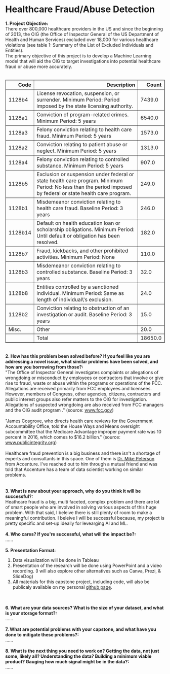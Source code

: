 <div class="cell text_cell rendered unselected" tabindex="2">
<div class="inner_cell">
<div class="text_cell_render rendered_html" tabindex="-1">
<h1>Healthcare Fraud/Abuse Detection</h1>
</div>
</div>
</div>
<div class="cell text_cell unselected rendered" tabindex="2">
<div class="prompt input_prompt"><strong>1. Project Objective:</strong></div>
<div class="prompt input_prompt">
There over 800,000 healthcare providers in the US and since the beginning of 2013, the OIG (the Office of Inspector General of the US Department of Health and Human Services) excluded over 18,000 for various healthcare violations (see table 1: Summary of the List of Excluded Individuals and Entities). 
<br />
The primary objective of this project is to develop a Machine Learning model that will aid the OIG to target investigations into potential healthcare fraud or abuse more accurately.&nbsp;</div>
<br />
<table border="1" class="dataframe">  <thead>    <tr style="text-align: right;">      <th>Code</th>      <th>Description</th>      <th>Count</th>    </tr>  </thead>  <tbody>    <tr>      <td>1128b4</td>      <td>License revocation, suspension, or surrender. Minimum Period: Period imposed by the state licensing authority.</td>      <td>7439.0</td>    </tr>    <tr>      <td>1128a1</td>      <td>Conviction of program-related crimes. Minimum Period: 5 years</td>      <td>6540.0</td>    </tr>    <tr>      <td>1128a3</td>      <td>Felony conviction relating to health care fraud. Minimum Period: 5 years</td>      <td>1573.0</td>    </tr>    <tr>      <td>1128a2</td>      <td>Conviction relating to patient abuse or neglect. Minimum Period: 5 years</td>      <td>1313.0</td>    </tr>    <tr>      <td>1128a4</td>      <td>Felony conviction relating to controlled substance. Minimum Period: 5 years</td>      <td>907.0</td>    </tr>    <tr>      <td>1128b5</td>      <td>Exclusion or suspension under federal or state health care program. Minimum Period: No less than the period imposed by federal or state health care program.</td>      <td>249.0</td>    </tr>    <tr>      <td>1128b1</td>      <td>Misdemeanor conviction relating to health care fraud. Baseline Period: 3 years</td>      <td>246.0</td>    </tr>    <tr>      <td>1128b14</td>      <td>Default on health education loan or scholarship obligations. Minimum Period: Until default or obligation has been resolved.</td>      <td>182.0</td>    </tr>    <tr>      <td>1128b7</td>      <td>Fraud, kickbacks, and other prohibited activities. Minimum Period: None</td>      <td>110.0</td>    </tr>    <tr>      <td>1128b3</td>      <td>Misdemeanor conviction relating to controlled substance. Baseline Period: 3 years</td>      <td>32.0</td>    </tr>    <tr>      <td>1128b8</td>      <td>Entities controlled by a sanctioned individual. Minimum Period: Same as length of individual\'s exclusion.</td>      <td>24.0</td>    </tr>    <tr>      <td>1128b2</td>      <td>Conviction relating to obstruction of an investigation or audit. Baseline Period: 3 years</td>      <td>15.0</td>    </tr>    <tr>      <td>Misc.</td>      <td>Other</td>      <td>20.0</td>    </tr>    <tr>      <td></td>      <td>Total</td>      <td>18650.0</td>    </tr>  </tbody></table>
<br />
<div class="prompt input_prompt"><strong>2. How has this problem been solved before? If you feel like you are addressing a novel issue, what similar problems have been solved, and how are you borrowing from those?:</strong></div>
<div class="prompt input_prompt">
"The Office of Inspector General investigates complaints or allegations of wrongdoing or misconduct by employees or contractors that involve or give rise to fraud, waste or abuse within the programs or operations of the FCC.<br />
Allegations are received primarily from FCC employees and licensees. However, members of Congress, other agencies, citizens, contractors and public interest groups also refer matters to the OIG for investigation. Allegations of suspected wrongdoing are also received from FCC managers and the OIG audit program ." (source: <a href="https://www.fcc.gov/inspector-general/general/investigations#block-menu-block-4">www.fcc.gov</a>)<br />
<br />
"James Cosgrove, who directs health care reviews for the Government Accountability Office, told the House Ways and Means oversight subcommittee that the Medicare Advantage improper payment rate was 10 percent in 2016, which comes to $16.2 billion." (source: <a href="https://www.publicintegrity.org/2017/07/19/21011/fraud-and-billing-mistakes-cost-medicare-and-taxpayers-tens-billions-last-year">www.publicintegrity.org</a>)<br />
<br />
Healthcare fraud prevention is a big business and there isn't a shortage of experts and consultants in this space. One of them is <a href="https://www.accenture.com/us-en/company-michael-petersen">Dr. Mike Peterson</a> from Accenture. I've reached out to him through a mutual friend and was told that Accenture has a team of data scientist working on similar problems.<br /> 
&nbsp;</div>
<br />
<div class="prompt input_prompt"><strong>3. What is new about your approach, why do you think it will be successful?:</strong></div>
<div class="prompt input_prompt">
Heathcare fraud is a big, multi faceted, complex problem and there are lot of smart people who are involved in solving various aspects of this huge problem. With that said, I beleive there is still plenty of room to make a meaningful contribution. I beleive I will be successful because, my project is pretty specific and set-up ideally for levearging AI and ML.<br />
<br />
<div class="prompt input_prompt"><strong>4. Who cares? If you're successful, what will the impact be?:</strong></div>
<div class="prompt input_prompt">
......<br />
<br />
<div class="prompt input_prompt"><strong>5. Presentation Format:</strong></div>
<div class="prompt input_prompt">
<ol>
<li>Data visualization will be done in Tableau</li>
<li>Presentation of the research will be done using PowerPoint and a video recording. (I will also explore other alternatives such as Canva, Prezi, &amp; SlideDog)</li>
<li>All materials for this capstone project, including code,  will also be publicaly available on my personal <a href="https://dast1.github.io">github page</a>. </li>
</ol><br />
<br />
<div class="prompt input_prompt"><strong>6. What are your data sources? What is the size of your dataset, and what is your storage format?:</strong></div>
<div class="prompt input_prompt">
......<br />
<br />
<div class="prompt input_prompt"><strong>7. What are potential problems with your capstone, and what have you done to mitigate these problems?:</strong></div>
<div class="prompt input_prompt">
......<br />
<br />
<div clas s="prompt input_prompt"><strong>8. What is the next thing you need to work on? Getting the data, not just some, likely all? Understanding the data? Building a minimum viable product? Gauging how much signal might be in the data?:</strong></div>
<div class="prompt input_prompt">
......<br />

